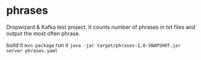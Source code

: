 # phrases

Dropwizard & Kafka test project. It counts number of phrases in txt files and output the most often phrase.

build it `mvn package`
run it `java -jar target/phrases-1.0-SNAPSHOT.jar server phrases.yaml`